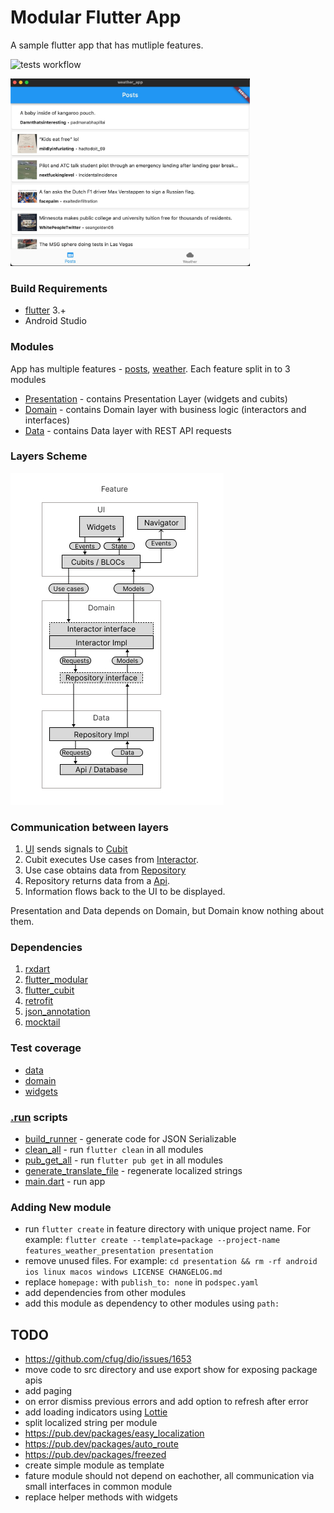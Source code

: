 # Modular Flutter App
A sample flutter app that has mutliple features.

![tests workflow](https://github.com/0x384c0/Experiments-flutter/actions/workflows/unit_tests.yml/badge.svg)

<img src="/media/mac_app_screenshot.jpg" height="300">

### Build Requirements
* [flutter](https://github.com/flutter/flutter) 3.+
* Android Studio

### Modules
App has multiple features - [posts](/features/reddit_posts), [weather](/features/weather). Each feature split in to 3 modules
- [Presentation](/features/reddit_posts/presentation) - contains Presentation Layer (widgets and cubits)
- [Domain](/features/reddit_posts/domain) - contains Domain layer with business logic (interactors and interfaces)
- [Data](/features/reddit_posts/data) - contains Data layer with REST API requests

### Layers Scheme

![layers](/media/layers.jpg)

### Communication between layers

1. [UI](/features/reddit_posts/presentation/lib/src/widgets/posts_page.dart) sends signals to [Cubit](/features/reddit_posts/presentation/lib/src/widgets/posts_cubit.dart)
2. Cubit executes Use cases from [Interactor](/features/reddit_posts/domain/lib/usecases/interactor.dart).
3. Use case obtains data from [Repository](/features/reddit_posts/data/lib/repository/remote_repository.dart)
4. Repository returns data from a [Api](/features/reddit_posts/data/lib/api/reddit_api.dart).
5. Information flows back to the UI to be displayed.

Presentation and Data depends on Domain, but Domain know nothing about them.

### Dependencies

1. [rxdart](https://pub.dev/packages/rxdart)
1. [flutter_modular](https://pub.dev/packages/flutter_modular)
1. [flutter_cubit](https://pub.dev/documentation/flutter_cubit/latest/)
1. [retrofit](https://pub.dev/packages/retrofit)
1. [json_annotation](https://pub.dev/packages/json_annotation)
1. [mocktail](https://pub.dev/packages/mocktail)

### Test coverage
- [data](/test/features/weather/data/remote_repository_test.dart)
- [domain](/test/features/weather/domain/interactor_test.dart)
- [widgets](/test/features/weather/presentation)

### [.run](.run) scripts
* [build_runner](.run/build_runner.run.xml) - generate code for JSON Serializable 
* [clean_all](.run/clean_all.run.xml) - run `flutter clean` in all modules
* [pub_get_all](.run/pub_get_all.run.xml) - run `flutter pub get` in all modules
* [generate_translate_file](.run/generate_translate_file.run.xml) - regenerate localized strings
* [main.dart](.run/main.dart.run.xml) - run app

### Adding New module
- run `flutter create` in feature directory with unique project name. For example: `flutter create --template=package --project-name features_weather_presentation presentation`
- remove unused files. For example: `cd presentation && rm -rf android ios linux macos windows LICENSE CHANGELOG.md`
- replace `homepage:` with `publish_to: none` in `podspec.yaml`
- add dependencies from other modules
- add this module as dependency to other modules using `path:`

## TODO
* https://github.com/cfug/dio/issues/1653
* move code to src directory and use export show for exposing package apis
* add paging
* on error dismiss previous errors and add option to refresh after error
* add loading indicators using [Lottie](https://pub.dev/packages/lottie)
* split localized string per module
* https://pub.dev/packages/easy_localization
* https://pub.dev/packages/auto_route
* https://pub.dev/packages/freezed
* create simple module as template
* fature module should not depend on eachother, all communication via small interfaces in common module
* replace helper methods with widgets
